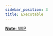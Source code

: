 ```yaml
---
sidebar_position: 3
title: Executable
---
```


[**Note**: WIP](https://github.com/vramework/vramework.io/issues/3)